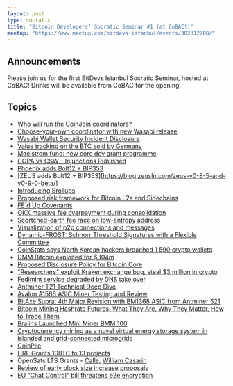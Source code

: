 ```yaml
---
layout: post
type: socratic
title: "Bitcoin Developers’ Socratic Seminar #1 (at CoBAC!)"
meetup: "https://www.meetup.com/bitdevs-istanbul/events/302312708/"
---
```


## Announcements
Please join us for the first BitDevs Istanbul Socratic Seminar, hosted at CoBAC! Drinks will be available from CoBAC for the opening. 

## Topics

- [Who will run the CoinJoin coordinators?](https://delvingbitcoin.org/t/who-will-run-the-coinjoin-coordinators)
- [Choose-your-own coordinator with new Wasabi release](https://x.com/wasabiwallet/status/1796988769523867735)
- [Wasabi Wallet Security Incident Disclosure](https://github.com/WalletWasabi/WalletWasabi/discussions/13249)
- [Value tracking on the BTC sold by Germany](https://notmadeingermany.com/)
- [Maelstrom fund: new core dev grant programme](https://x.com/CryptoHayes/status/1813474055879635288)
- [COPA vs CSW – Injunctions Published](https://www.bailii.org/ew/cases/EWHC/Ch/2024/1809.html)
- [Phoenix adds Bolt12 + BIP353](https://github.com/ACINQ/phoenix/releases/tag/android-v2.3.3)
- [ZEUS adds Bolt12 + BIP353][https://blog.zeusln.com/zeus-v0-8-5-and-v0-9-0-beta/]
- [Introducing Brollups](https://brqgoo.medium.com/introducing-brollups-18ec4081f6e7)
- [Proposed risk framework for Bitcoin L2s and Sidechains](https://delvingbitcoin.org/t/proposed-risk-framework-for-bitcoin-l2s-and-sidechains)
- [FE'd Up Covenants](https://delvingbitcoin.org/t/fed-up-covenants)
- [OKX massive fee overpayment during consolidation](https://x.com/mononautical/status/1799209814146297899)
- [Scortched-earth fee race on low-entropy address](https://x.com/mononautical/status/1800496416252743919)
- [Visualization of p2p connections and messages](https://x.com/0xB10C/status/1797904155593548273)
- [Dynamic-FROST: Schnorr Threshold Signatures with a Flexible Committee](https://eprint.iacr.org/2024/896)
- [CoinStats says North Korean hackers breached 1,590 crypto wallets](https://www.bleepingcomputer.com/news/cryptocurrency/coinstats-says-north-korean-hackers-breached-1-590-crypto-wallets/)
- [DMM Bitcoin exploited for $304m](https://rekt.news/dmm-rekt/)
- [Proposed Disclosure Policy for Bitcoin Core](https://gist.github.com/darosior/eb71638f20968f0dc896c4261a127be6)
- ["Researchers" exploit Kraken exchange bug, steal $3 million in crypto](https://www.bleepingcomputer.com/news/security/researchers-exploit-kraken-exchange-bug-steal-3-million-in-crypto/)
- [Fedimint service degraded by DNS take over](https://github.com/fedimint/fedimint/issues/5482)
- [Antminer T21 Technical Deep Dive](https://braiins.com/blog/antminer-t21-technical-deep-dive)
- [Avalon A1566 ASIC Miner Testing and Review](https://hashrateindex.com/blog/avalon-a1566-asic-miner-testing-and-review/)
- [BitAxe Supra: 4th Major Revision with BM1368 ASIC from Antminer S21](https://www.nobsbitcoin.com/bitaxe-supra/)
- [Bitcoin Mining Hashrate Futures: What They Are, Why They Matter, How to Trade Them](https://hashrateindex.com/blog/bitcoin-mining-hashrate-futures-what-they-are-why-they-matter-how-to-trade-them/)
- [Braiins Launched Mini Miner BMM 100](https://www.nobsbitcoin.com/braiins-mini-miner-bmm-100)
- [Cryptocurrency mining as a novel virtual energy storage system in islanded and grid-connected microgrids](https://www.sciencedirect.com/science/article/pii/S0142061524001364)
- [CoinPile](https://x.com/JeremyRubin/status/1797315646327345538)
- [HRF Grants 10BTC to 13 projects](https://hrf.org/hrf-bitcoin-development-fund-grants-1-billion-satoshis-to-14-projects-worldwide/)
- OpenSats LTS Grants - [Calle](https://opensats.org/blog/cashu-calle-receives-lts-grant), [William Casarin](https://opensats.org/blog/jb55-receives-lts-grant)
- [Review of early block size increase proposals](https://x.com/ajtowns/status/1798185661570441383)
- [EU "Chat Control" bill threatens e2e encryption](https://signal.org/blog/pdfs/upload-moderation.pdf)
